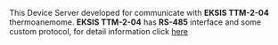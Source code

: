 This Device Server developed for communicate with **EKSIS TTM-2-04** thermoanemome.
**EKSIS TTM-2-04** has **RS-485** interface and some custom protocol, for detail information click [here](https://pnc.ru/media/docs/TTM-2-04.pdf)
